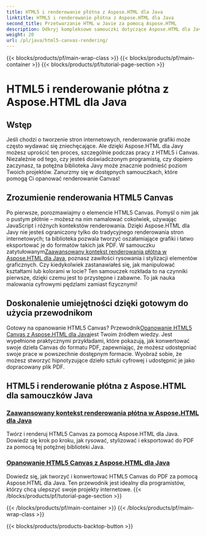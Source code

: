 ```yaml
---
title: HTML5 i renderowanie płótna z Aspose.HTML dla Java
linktitle: HTML5 i renderowanie płótna z Aspose.HTML dla Java
second_title: Przetwarzanie HTML w Javie za pomocą Aspose.HTML
description: Odkryj kompleksowe samouczki dotyczące Aspose.HTML dla Java, obejmujące HTML5 i renderowanie Canvas, które wzbogacą Twoje umiejętności w zakresie tworzenia stron internetowych.
weight: 20
url: /pl/java/html5-canvas-rendering/
---
```


{{< blocks/products/pf/main-wrap-class >}}
{{< blocks/products/pf/main-container >}}
{{< blocks/products/pf/tutorial-page-section >}}

# HTML5 i renderowanie płótna z Aspose.HTML dla Java

## Wstęp

Jeśli chodzi o tworzenie stron internetowych, renderowanie grafiki może często wydawać się zniechęcające. Ale dzięki Aspose.HTML dla Javy możesz uprościć ten proces, szczególnie podczas pracy z HTML5 i Canvas. Niezależnie od tego, czy jesteś doświadczonym programistą, czy dopiero zaczynasz, ta potężna biblioteka Javy może znacznie podnieść poziom Twoich projektów. Zanurzmy się w dostępnych samouczkach, które pomogą Ci opanować renderowanie Canvas!

## Zrozumienie renderowania HTML5 Canvas

Po pierwsze, porozmawiajmy o elemencie HTML5 Canvas. Pomyśl o nim jak o pustym płótnie – możesz na nim namalować cokolwiek, używając JavaScript i różnych kontekstów renderowania. Dzięki Aspose.HTML dla Javy nie jesteś ograniczony tylko do tradycyjnego renderowania stron internetowych; ta biblioteka pozwala tworzyć oszałamiające grafiki i łatwo eksportować je do formatów takich jak PDF. W samouczku zatytułowanym[Zaawansowany kontekst renderowania płótna w Aspose.HTML dla Java](./advanced-canvas-rendering-context/), poznasz zawiłości rysowania i stylizacji elementów graficznych. Czy kiedykolwiek zastanawiałeś się, jak manipulować kształtami lub kolorami w locie? Ten samouczek rozkłada to na czynniki pierwsze, dzięki czemu jest to przystępne i zabawne. To jak nauka malowania cyfrowymi pędzlami zamiast fizycznymi!

## Doskonalenie umiejętności dzięki gotowym do użycia przewodnikom

 Gotowy na opanowanie HTML5 Canvas? Przewodnik[Opanowanie HTML5 Canvas z Aspose.HTML dla Java](./html5-canvas/)jest Twoim źródłem wiedzy. Jest wypełnione praktycznymi przykładami, które pokazują, jak konwertować swoje dzieła Canvas do formatu PDF, zapewniając, że możesz udostępniać swoje prace w powszechnie dostępnym formacie. Wyobraź sobie, że możesz stworzyć hipnotyzujące dzieło sztuki cyfrowej i udostępnić je jako dopracowany plik PDF.

## HTML5 i renderowanie płótna z Aspose.HTML dla samouczków Java
### [Zaawansowany kontekst renderowania płótna w Aspose.HTML dla Java](./advanced-canvas-rendering-context/)
Twórz i renderuj HTML5 Canvas za pomocą Aspose.HTML dla Java. Dowiedz się krok po kroku, jak rysować, stylizować i eksportować do PDF za pomocą tej potężnej biblioteki Java.
### [Opanowanie HTML5 Canvas z Aspose.HTML dla Java](./html5-canvas/)
Dowiedz się, jak tworzyć i konwertować HTML5 Canvas do PDF za pomocą Aspose.HTML dla Java. Ten przewodnik jest idealny dla programistów, którzy chcą ulepszyć swoje projekty internetowe.
{{< /blocks/products/pf/tutorial-page-section >}}

{{< /blocks/products/pf/main-container >}}
{{< /blocks/products/pf/main-wrap-class >}}

{{< blocks/products/products-backtop-button >}}
